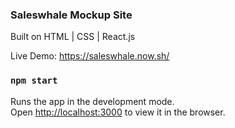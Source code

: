 ### Saleswhale Mockup Site 

Built on HTML | CSS | React.js

Live Demo: https://saleswhale.now.sh/

### `npm start`

Runs the app in the development mode.<br />
Open [http://localhost:3000](http://localhost:3000) to view it in the browser.


